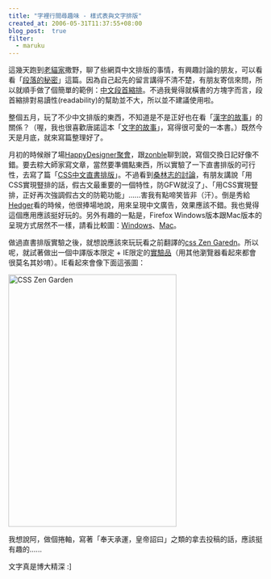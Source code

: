 ```yaml
---
title: "字裡行間尋趣味 - 樣式表與文字排版"
created_at: 2006-05-31T11:37:55+08:00
blog_post:  true
filter:
  - maruku
---
```


這幾天跑到[老貓家](http://b-oo-k.net/blog/)撒野，聊了些網頁中文排版的事情，有興趣討論的朋友，可以看看「[段落的秘密](http://b-oo-k.net/blog/blog.php/2006_0529/12)」這篇。因為自己起先的留言講得不清不楚，有朋友寄信來問，所以就順手做了個簡單的範例：[中文段首縮排](http://hlb.yichi.org/test/chinese/indent.html)。不過我覺得就橫書的方塊字而言，段首縮排對易讀性(readability)的幫助並不大，所以並不建議使用啦。

整個五月，玩了不少中文排版的東西，不知道是不是正好也在看「[漢字的故事](http://findbook.tw/b/ISBN/9867415892)」的關係？（喔，我也很喜歡唐諾這本「[文字的故事](http://findbook.tw/b/ISBN/9575223659)」，寫得很可愛的一本書。）既然今天是月底，就來寫篇整理好了。

月初的時候辦了場[HappyDesigner聚會](http://happydesigner.org/blog/2006/05/07/14)，跟[zonble](http://zonble.twbbs.org/)聊到說，寫個交換日記好像不錯。要去粽大師家寫文章，當然要準備點東西，所以實驗了一下直書排版的可行性，去寫了篇「[CSS中文直書排版](http://zonble.twbbs.org/archives/2006_05/850.php)」。不過看到[桑林志的討論](http://yanfeng.org/blog/819/)，有朋友講說「用CSS實現豎排的話，假古文最重要的一個特性，防GFW就沒了」、「用CSS實現豎排，正好再次強調假古文的防範功能」......害我有點啼笑皆非（汗）。倒是秀給[Hedger](http://www.hedgerwow.com/)看的時候，他很捧場地說，用來呈現中文廣告，效果應該不錯。我也覺得這個應用應該挺好玩的。另外有趣的一點是，Firefox Windows版本跟Mac版本的呈現方式居然不一樣，請看比較圖：[Windows](http://www.flickr.com/photos/hlb/141465117/in/set-72157594150476675/)、[Mac](http://www.flickr.com/photos/hlb/141467299/in/set-72157594150476675/)。

做過直書排版實驗之後，就想說應該來玩玩看之前翻譯的[css Zen Garedn](http://csszengarden.com/)。所以呢，就試著做出一個中譯版本限定 + IE限定的[實驗品](http://csszengarden.com/tr/chinese/?cssfile=http://hlb.yichi.org/test/chinese/csszengarden-1.css)（用其他瀏覽器看起來都會很莫名其妙唷）。IE看起來會像下面這張圖：

<a href="http://www.flickr.com/photos/hlb/152954974/" title="Photo Sharing"><img src="http://static.flickr.com/49/152954974_307e541d52.jpg" width="333" height="500" alt="CSS Zen Garden" /></a>

我想說阿，做個捲軸，寫著「奉天承運，皇帝詔曰」之類的拿去投稿的話，應該挺有趣的......

文字真是博大精深 :]
